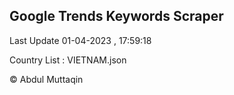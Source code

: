 

## Google Trends Keywords Scraper 
 
Last Update 01-04-2023 , 17:59:18

Country List :
VIETNAM.json



© Abdul Muttaqin 

